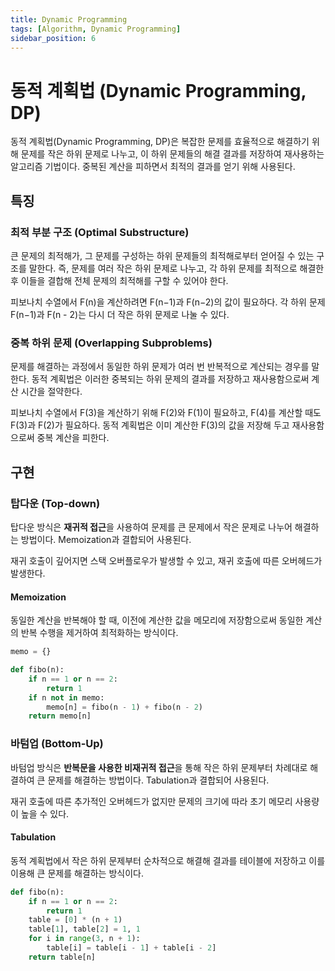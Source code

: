 ```yaml
---
title: Dynamic Programming
tags: [Algorithm, Dynamic Programming]
sidebar_position: 6
---
```


# 동적 계획법 (Dynamic Programming, DP)

동적 계획법(Dynamic Programming, DP)은 복잡한 문제를 효율적으로 해결하기 위해 문제를 작은 하위 문제로 나누고, 이 하위 문제들의 해결 결과를 저장하여 재사용하는 알고리즘 기법이다. 중복된 계산을 피하면서 최적의 결과를 얻기 위해 사용된다.

## 특징

### 최적 부분 구조 (Optimal Substructure)

큰 문제의 최적해가, 그 문제를 구성하는 하위 문제들의 최적해로부터 얻어질 수 있는 구조를 말한다. 즉, 문제를 여러 작은 하위 문제로 나누고, 각 하위 문제를 최적으로 해결한 후 이들을 결합해 전체 문제의 최적해를 구할 수 있어야 한다.

피보나치 수열에서 F(n)을 계산하려면 F(n−1)과 F(n−2)의 값이 필요하다. 각 하위 문제 F(n−1)과 F(n - 2)는 다시 더 작은 하위 문제로 나눌 수 있다.

### 중복 하위 문제 (Overlapping Subproblems)

문제를 해결하는 과정에서 동일한 하위 문제가 여러 번 반복적으로 계산되는 경우를 말한다. 동적 계획법은 이러한 중복되는 하위 문제의 결과를 저장하고 재사용함으로써 계산 시간을 절약한다.

피보나치 수열에서 F(3)을 계산하기 위해 F(2)와 F(1)이 필요하고, F(4)를 계산할 때도 F(3)과 F(2)가 필요하다. 동적 계획법은 이미 계산한 F(3)의 값을 저장해 두고 재사용함으로써 중복 계산을 피한다.

## 구현

### 탑다운 (Top-down)

탑다운 방식은 **재귀적 접근**을 사용하여 문제를 큰 문제에서 작은 문제로 나누어 해결하는 방법이다. Memoization과 결합되어 사용된다.

재귀 호출이 깊어지면 스택 오버플로우가 발생할 수 있고, 재귀 호출에 따른 오버헤드가 발생한다.

#### Memoization

동일한 계산을 반복해야 할 때, 이전에 계산한 값을 메모리에 저장함으로써 동일한 계산의 반복 수행을 제거하여 최적화하는 방식이다.

```python
memo = {}

def fibo(n):
    if n == 1 or n == 2:
        return 1
    if n not in memo:
        memo[n] = fibo(n - 1) + fibo(n - 2)
    return memo[n]
```

### 바텀업 (Bottom-Up)

바텀업 방식은 **반복문을 사용한 비재귀적 접근**을 통해 작은 하위 문제부터 차례대로 해결하여 큰 문제를 해결하는 방법이다. Tabulation과 결합되어 사용된다.

재귀 호출에 따른 추가적인 오버헤드가 없지만 문제의 크기에 따라 초기 메모리 사용량이 높을 수 있다.

#### Tabulation

동적 계획법에서 작은 하위 문제부터 순차적으로 해결해 결과를 테이블에 저장하고 이를 이용해 큰 문제를 해결하는 방식이다.

```python
def fibo(n):
    if n == 1 or n == 2:
        return 1
    table = [0] * (n + 1)
    table[1], table[2] = 1, 1
    for i in range(3, n + 1):
        table[i] = table[i - 1] + table[i - 2]
    return table[n]
```
